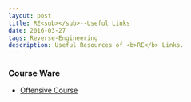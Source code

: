```yaml
---
layout: post
title: RE<sub></sub>--Useful Links
date: 2016-03-27
tags: Reverse-Engineering 
description: Useful Resources of <b>RE</b> Links. 
---
```

### Course Ware

*   [Offensive Course](http://www.cs.fsu.edu/~redwood/OffensiveSecurity/lectures.html)

